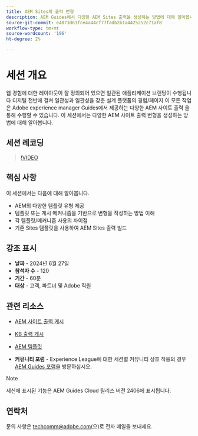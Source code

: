```yaml
---
title: AEM Sites의 출력 변형
description: AEM Guides에서 다양한 AEM Sites 출력을 생성하는 방법에 대해 알아봅니다
source-git-commit: e4873d61fce4a44cf77fadb2b1a4425252c71af8
workflow-type: tm+mt
source-wordcount: '196'
ht-degree: 2%

---
```



# 세션 개요

웹 경험에 대한 레이아웃이 잘 정의되어 있으면 일관된 애플리케이션 브랜딩이 수행됩니다
디지털 전반에 걸쳐 일관성과 일관성을 갖춘 설계
플랫폼의 경험/페이지
이 모든 작업은 Adobe experience manager Guides에서 제공하는 다양한 AEM 사이트 출력 을 통해 수행할 수 있습니다.
이 세션에서는 다양한 AEM 사이트 출력 변형을 생성하는 방법에 대해 알아봅니다.

## 세션 레코딩

>[!VIDEO](https://video.tv.adobe.com/v/3430649/)

## 핵심 사항

이 세션에서는 다음에 대해 알아봅니다.

- AEM의 다양한 템플릿 유형 제공
- 템플릿 또는 게시 메커니즘을 기반으로 변형을 작성하는 방법 이해
- 각 템플릿/메커니즘 사용의 차이점
- 기존 Sites 템플릿을 사용하여 AEM Sites 출력 빌드

## 강조 표시

- **날짜** - 2024년 6월 27일
- **참석자 수** - 120
- **기간** - 60분
- **대상** - 고객, 파트너 및 Adobe 직원

## 관련 리소스


- [AEM 사이트 출력 게시](https://experienceleague.adobe.com/ko/docs/experience-manager-guides/using/user-guide/output-gen/output-presets-aemg/generate-output-aem-site#:~:text=To%20open%20output%20presets%20for,configurations%2C%20and%20then%20click%20Save.)

- [KB 출력 게시](https://experienceleague.adobe.com/ko/docs/experience-manager-guides/using/user-guide/output-gen/output-presets-aemg/generate-output-knowledge-base)

- [AEM 템플릿](https://experienceleague.adobe.com/ko/docs/experience-manager-65/content/implementing/developing/platform/templates/templates)

- **커뮤니티 포럼** - Experience League에 대한 세션별 커뮤니티 상호 작용의 경우 [AEM Guides 포럼](https://experienceleaguecommunities.adobe.com/t5/experience-manager-guides/bd-p/xml-documentation-discussions?profile.language=ko)을 방문하십시오.

>[!NOTE]
>
> 세션에 표시된 기능은 AEM Guides Cloud 릴리스 버전 2406에 표시됩니다.

## 연락처

문의 사항은 <techcomm@adobe.com>(으)로 전자 메일을 보내세요.

